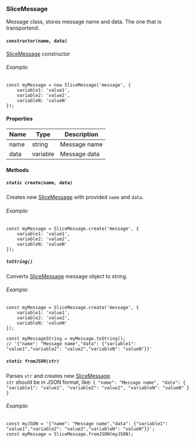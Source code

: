 ### SliceMessage

Message class, stores message name and data. The one that is transportend.

#### `constructor(name, data)`

[SliceMessage](#slicemessage) constructor

###### Example:

```
const myMessage = new SliceMessage('message', {
    variable1: 'value1',
    variable2: 'value2',
    variableN: 'valueN'
});
```

#### Properties

| Name | Type | Description |
| --- | --- | --- |
| name | string | Message name |
| data | variable | Message data |

#### Methods

##### `static create(name, data)`

Creates new [SliceMessage](#slicemessage) with provided `name` and `data`.

###### Example:

```
const myMessage = SliceMessage.create('message', {
    variable1: 'value1',
    variable2: 'value2',
    variableN: 'valueN'
});
```

##### `toString()`

Converts [SliceMessage](#slicemessage) message object to string.

###### Example:

```
const myMessage = SliceMessage.create('message', {
    variable1: 'value1',
    variable2: 'value2',
    variableN: 'valueN'
});

const myMessageString = myMessage.toString();
// '{"name": "Message name","data": {"variable1": "value1","variable2": "value2","variableN": "valueN"}}'
```

##### `static fromJSON(str)`

Parses `str` and creates new [SliceMessage](#slicemessage).  
`str` should be in JSON format, like:
`
{
    "name": "Message name",
    "data": {
        "variable1": "value1",
        "variable2": "value2",
        "variableN": "valueN"
    }
}
`

###### Example:
```
const myJSON = '{"name": "Message name","data": {"variable1": "value1","variable2": "value2","variableN": "valueN"}}';
const myMessage = SliceMessage.fromJSON(myJSON);
```